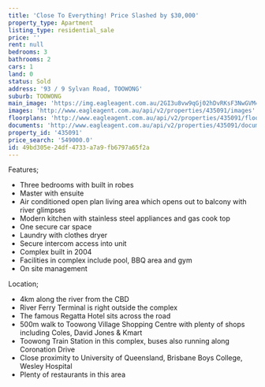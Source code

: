 ```yaml
---
title: 'Close To Everything! Price Slashed by $30,000'
property_type: Apartment
listing_type: residential_sale
price: ''
rent: null
bedrooms: 3
bathrooms: 2
cars: 1
land: 0
status: Sold
address: '93 / 9 Sylvan Road, TOOWONG'
suburb: TOOWONG
main_image: 'https://img.eagleagent.com.au/2GI3u8vw9qGj02hDvRKsF3NwGVM=/1280x854/smart/https://s3-us-west-2.amazonaws.com/eagleagent-orig/images/6820409/109970336-image-M.jpg'
images: 'http://www.eagleagent.com.au/api/v2/properties/435091/images'
floorplans: 'http://www.eagleagent.com.au/api/v2/properties/435091/floorplans'
documents: 'http://www.eagleagent.com.au/api/v2/properties/435091/documents'
property_id: '435091'
price_search: '549000.0'
id: 49bd305e-24df-4733-a7a9-fb6797a65f2a
---
```

Features;
*  Three bedrooms with built in robes
*  Master with ensuite
*  Air conditioned open plan living area which opens out to balcony with river glimpses
*  Modern kitchen with stainless steel appliances and gas cook top
*  One secure car space
*  Laundry with clothes dryer
*  Secure intercom access into unit
*  Complex built in 2004
*  Facilities in complex include pool, BBQ area and gym
*  On site management

Location;
*  4km along the river from the CBD
*  River Ferry Terminal is right outside the complex
*  The famous Regatta Hotel sits across the road
*  500m walk to Toowong Village Shopping Centre with plenty of shops including Coles, David Jones & Kmart
*  Toowong Train Station in this complex, buses also running along Coronation Drive
*  Close proximity to University of Queensland, Brisbane Boys College, Wesley Hospital
*  Plenty of restaurants in this area